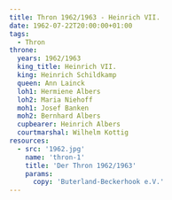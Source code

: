 ```yaml
---
title: Thron 1962/1963 - Heinrich VII.
date: 1962-07-22T20:00:00+01:00
tags:
  - Thron
throne:
  years: 1962/1963
  king_title: Heinrich VII.
  king: Heinrich Schildkamp
  queen: Ann Lainck
  loh1: Hermiene Albers
  loh2: Maria Niehoff
  moh1: Josef Banken
  moh2: Bernhard Albers
  cupbearer: Heinrich Albers
  courtmarshal: Wilhelm Kottig
resources:
  - src: '1962.jpg'
    name: 'thron-1'
    title: 'Der Thron 1962/1963'
    params:
      copy: 'Buterland-Beckerhook e.V.'
---
```

